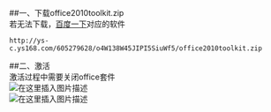 ##一、下载office2010toolkit.zip  
若无法下载，[百度一下](https://www.baidu.com)对应的软件
```
http://ys-c.ys168.com/605279628/o4W138W45JIPI5SiuWf5/office2010toolkit.zip
```
##二、激活  
激活过程中需要关闭office套件  
![在这里插入图片描述](https://img-blog.csdnimg.cn/20190129135622245.png?x-oss-process=image/watermark,type_ZmFuZ3poZW5naGVpdGk,shadow_10,text_aHR0cHM6Ly9ibG9nLmNzZG4ubmV0L3FxXzI1NTk4NDUz,size_16,color_FFFFFF,t_70)  
![在这里插入图片描述](https://img-blog.csdnimg.cn/20190129135637312.png?x-oss-process=image/watermark,type_ZmFuZ3poZW5naGVpdGk,shadow_10,text_aHR0cHM6Ly9ibG9nLmNzZG4ubmV0L3FxXzI1NTk4NDUz,size_16,color_FFFFFF,t_70)  
